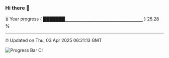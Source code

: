 ### Hi there 👋

⏳ Year progress { ███████▁▁▁▁▁▁▁▁▁▁▁▁▁▁▁▁▁▁▁▁▁▁▁ } 25.28 %

---

⏰ Updated on Thu, 03 Apr 2025 06:21:13 GMT

![Progress Bar CI](https://github.com/liununu/liununu/workflows/Progress%20Bar%20CI/badge.svg)
